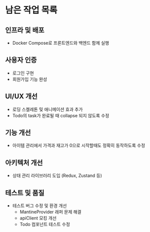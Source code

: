 # 남은 작업 목록

## 인프라 및 배포
- Docker Compose로 프론트엔드와 백엔드 함께 실행

## 사용자 인증
- 로그인 구현
- 회원가입 기능 완성

## UI/UX 개선
- 로딩 스켈레톤 및 애니메이션 효과 추가
- Todo의 task가 완료될 때 collapse 되지 않도록 수정

## 기능 개선
- 아이템 관리에서 가격과 재고가 0으로 시작할때도 정확히 동작하도록 수정

## 아키텍처 개선
- 상태 관리 라이브러리 도입 (Redux, Zustand 등)

## 테스트 및 품질
- 테스트 버그 수정 및 환경 개선
  - MantineProvider 래퍼 문제 해결
  - apiClient 모킹 개선
  - Todo 컴포넌트 테스트 수정